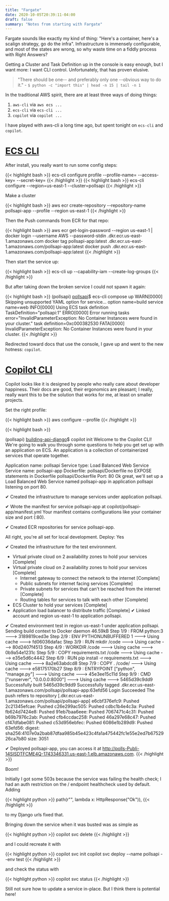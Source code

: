 ```yaml
---
title: "Fargate"
date: 2020-10-05T20:39:11-04:00
draft: false
summary: "Notes from starting with Fargate"
---
```


Fargate sounds like exactly my kind of thing: "Here's a container, here's a scalign strategy, go do the infra". Infrastructure is immensely configurable, and most of the states are wrong, so why waste time on a fiddly process with Right Answers?

Getting a Cluster and Task Definition up in the console is easy enough, but I want more: I want CLI control. Unfortunately, that has proven elusive.

> "There should be one-- and preferably only one --obvious way to do it." - `$ python -c "import this" | head -n 15 | tail -n 1`

In the traditional AWS spirit, there are at least three ways of doing things:

1. `aws-cli` via `aws ecs ...`
1. `ecs-cli` via `ecs-cli ...`
1. `copilot` via `copilot ...`

I have played with aws-cli a long time ago, but spent tonight on `ecs-cli` and `copilot`.

# [ECS CLI](https://github.com/aws/amazon-ecs-cli)

After install, you really want to run some config steps:

{{< highlight bash  >}}
ecs-cli configure profile --profile-name=<myprofile> --access-key=<mykey> --secret-key=<supersecret>
{{< /highlight >}}
{{< highlight bash  >}}
ecs-cli configure --region=us-east-1 --cluster=pollsapi
{{< /highlight >}}

Make a cluster

{{< highlight bash  >}}
aws ecr create-repository --repository-name pollsapi-app --profile <myprofile> --region us-east-1
{{< /highlight >}}

Then the Push commands from ECR for that repo:

{{< highlight bash  >}}
aws ecr get-login-password --region us-east-1 | docker login --username AWS --password-stdin <anumber>.dkr.ecr.us-east-1.amazonaws.com
docker tag pollsapi-app:latest <anumber>.dkr.ecr.us-east-1.amazonaws.com/pollsapi-app:latest
docker push <anumber>.dkr.ecr.us-east-1.amazonaws.com/pollsapi-app:latest
{{< /highlight >}}

Then start the service up:

{{< highlight bash  >}}
ecs-cli up --capability-iam --create-log-groups
{{< /highlight >}}

But after taking down the broken service I could not spawn it again:

{{< highlight bash  >}}
(pollsapi) [pollsapi](master)\$ ecs-cli compose up
WARN[0000] Skipping unsupported YAML option for service... option name=build service name=web
INFO[0000] Using ECS task definition TaskDefinition="pollsapi:1"
ERRO[0000] Error running tasks error="InvalidParameterException: No Container Instances were found in your cluster." task definition=0xc000382530
FATA[0000] InvalidParameterException: No Container Instances were found in your cluster.
{{< /highlight >}}

Redirected toward docs that use the console, I gave up and went to the new hotness: `copilot`.

# [Copilot CLI](https://github.com/aws/copilot-cli)

Copilot looks like it is designed by people who really care about developer happiness. Their docs are good, their ergonomics are pleasant; I really, really want this to be the solution that works for me, at least on smaller projects.

Set the right profile:

{{< highlight bash  >}}
aws configure --profile <myprofile>
{{< /highlight >}}

{{< highlight bash  >}}

(pollsapi) [building-api-django](master)\$ copilot init
Welcome to the Copilot CLI! We're going to walk you through some questions
to help you get set up with an application on ECS. An application is a collection of
containerized services that operate together.

Application name: pollsapi
Service type: Load Balanced Web Service
Service name: pollsapi-app
Dockerfile: pollsapi/Dockerfile
no EXPOSE statements in Dockerfile pollsapi/Dockerfile
Port: 80
Ok great, we'll set up a Load Balanced Web Service named pollsapi-app in application pollsapi listening on port 80.

✔ Created the infrastructure to manage services under application pollsapi.

✔ Wrote the manifest for service pollsapi-app at copilot/pollsapi-app/manifest.yml
Your manifest contains configurations like your container size and port (:80).

✔ Created ECR repositories for service pollsapi-app.

All right, you're all set for local development.
Deploy: Yes

✔ Created the infrastructure for the test environment.

- Virtual private cloud on 2 availability zones to hold your services [Complete]
- Virtual private cloud on 2 availability zones to hold your services [Complete]
  - Internet gateway to connect the network to the internet [Complete]
  - Public subnets for internet facing services [Complete]
  - Private subnets for services that can't be reached from the internet [Complete]
  - Routing tables for services to talk with each other [Complete]
- ECS Cluster to hold your services [Complete]
- Application load balancer to distribute traffic [Complete]
  ✔ Linked account <mynumber> and region us-east-1 to application pollsapi.

✔ Created environment test in region us-east-1 under application pollsapi.
Sending build context to Docker daemon 46.59kB
Step 1/9 : FROM python:3
---> 3189819ced3e
Step 2/9 : ENV PYTHONUNBUFFERED 1
---> Using cache
---> fd06036dafac
Step 3/9 : RUN mkdir /code
---> Using cache
---> 80d2407f4513
Step 4/9 : WORKDIR /code
---> Using cache
---> 0b9a54e1231c
Step 5/9 : COPY requirements.txt /code
---> Using cache
---> e35e5d6c4442
Step 6/9 : RUN pip install -r requirements.txt
---> Using cache
---> 8a2e63abdcd8
Step 7/9 : COPY . /code/
---> Using cache
---> e58175170b27
Step 8/9 : ENTRYPOINT ["python", "manage.py"]
---> Using cache
---> 45e3ee15c11d
Step 9/9 : CMD ["runserver", "0.0.0.0:8000"]
---> Using cache
---> 5465d39c9dd9
Successfully built 5465d39c9dd9
Successfully tagged <mynumber>.dkr.ecr.us-east-1.amazonaws.com/pollsapi/pollsapi-app:63efd56
Login Succeeded
The push refers to repository [<mynumber>.dkr.ecr.us-east-1.amazonaws.com/pollsapi/pollsapi-app]
e6cbf376efc9: Pushed
2c21345efcae: Pushed
c26e299ac505: Pushed
cdbc1b4e4c3a: Pushed
fb624d7424e8: Pushed
91eb7baa6eee: Pushed
7067471c4c31: Pushed
b69b7976c2ab: Pushed
cfb4ccdac258: Pushed
46a297e68c47: Pushed
cf47dfabe081: Pushed
c53d956ebfec: Pushed
6086e1b289d9: Pushed
63efd56: digest: sha256:4107e0a2bab87dfaa985b45e423c4fa1a475442fc1e55e2ed7b6752926ca7b80 size: 3051

✔ Deployed pollsapi-app, you can access it at http://polls-Publi-14SISDTFCME4Q-1743346331.us-east-1.elb.amazonaws.com.
{{< /highlight >}}

Boom!

Initially I got some 503s because the service was failing the health check; I had an auth restriction on the / endpoint healthcheck used by default. Adding

{{< highlight python  >}}
path(r"", lambda x: HttpResponse("Ok")),
{{< /highlight >}}

to my Django urls fixed that.

Bringing down the service when it was busted was as simple as

{{< highlight python  >}}
copilot svc delete
{{< /highlight >}}

and I could recreate it with

{{< highlight python  >}}
copilot svc init
copilot svc deploy --name pollsapi --env test
{{< /highlight >}}

and check the status with

{{< highlight python  >}}
copilot svc status
{{< /highlight >}}

Still not sure how to update a service in-place. But I think there is potential here!
